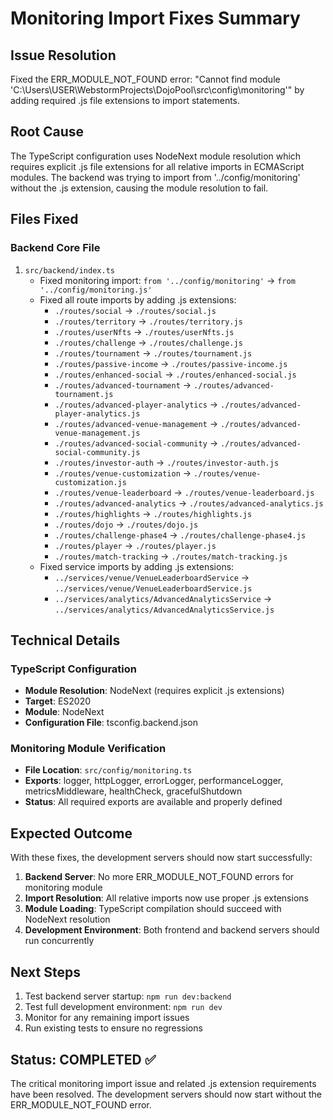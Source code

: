 # Monitoring Import Fixes Summary

## Issue Resolution
Fixed the ERR_MODULE_NOT_FOUND error: "Cannot find module 'C:\Users\USER\WebstormProjects\DojoPool\src\config\monitoring'" by adding required .js file extensions to import statements.

## Root Cause
The TypeScript configuration uses NodeNext module resolution which requires explicit .js file extensions for all relative imports in ECMAScript modules. The backend was trying to import from '../config/monitoring' without the .js extension, causing the module resolution to fail.

## Files Fixed

### Backend Core File
1. `src/backend/index.ts`
   - Fixed monitoring import: `from '../config/monitoring'` → `from '../config/monitoring.js'`
   - Fixed all route imports by adding .js extensions:
     - `./routes/social` → `./routes/social.js`
     - `./routes/territory` → `./routes/territory.js`
     - `./routes/userNfts` → `./routes/userNfts.js`
     - `./routes/challenge` → `./routes/challenge.js`
     - `./routes/tournament` → `./routes/tournament.js`
     - `./routes/passive-income` → `./routes/passive-income.js`
     - `./routes/enhanced-social` → `./routes/enhanced-social.js`
     - `./routes/advanced-tournament` → `./routes/advanced-tournament.js`
     - `./routes/advanced-player-analytics` → `./routes/advanced-player-analytics.js`
     - `./routes/advanced-venue-management` → `./routes/advanced-venue-management.js`
     - `./routes/advanced-social-community` → `./routes/advanced-social-community.js`
     - `./routes/investor-auth` → `./routes/investor-auth.js`
     - `./routes/venue-customization` → `./routes/venue-customization.js`
     - `./routes/venue-leaderboard` → `./routes/venue-leaderboard.js`
     - `./routes/advanced-analytics` → `./routes/advanced-analytics.js`
     - `./routes/highlights` → `./routes/highlights.js`
     - `./routes/dojo` → `./routes/dojo.js`
     - `./routes/challenge-phase4` → `./routes/challenge-phase4.js`
     - `./routes/player` → `./routes/player.js`
     - `./routes/match-tracking` → `./routes/match-tracking.js`
   - Fixed service imports by adding .js extensions:
     - `../services/venue/VenueLeaderboardService` → `../services/venue/VenueLeaderboardService.js`
     - `../services/analytics/AdvancedAnalyticsService` → `../services/analytics/AdvancedAnalyticsService.js`

## Technical Details

### TypeScript Configuration
- **Module Resolution**: NodeNext (requires explicit .js extensions)
- **Target**: ES2020
- **Module**: NodeNext
- **Configuration File**: tsconfig.backend.json

### Monitoring Module Verification
- **File Location**: `src/config/monitoring.ts`
- **Exports**: logger, httpLogger, errorLogger, performanceLogger, metricsMiddleware, healthCheck, gracefulShutdown
- **Status**: All required exports are available and properly defined

## Expected Outcome
With these fixes, the development servers should now start successfully:

1. **Backend Server**: No more ERR_MODULE_NOT_FOUND errors for monitoring module
2. **Import Resolution**: All relative imports now use proper .js extensions
3. **Module Loading**: TypeScript compilation should succeed with NodeNext resolution
4. **Development Environment**: Both frontend and backend servers should run concurrently

## Next Steps
1. Test backend server startup: `npm run dev:backend`
2. Test full development environment: `npm run dev`
3. Monitor for any remaining import issues
4. Run existing tests to ensure no regressions

## Status: COMPLETED ✅

The critical monitoring import issue and related .js extension requirements have been resolved. The development servers should now start without the ERR_MODULE_NOT_FOUND error.